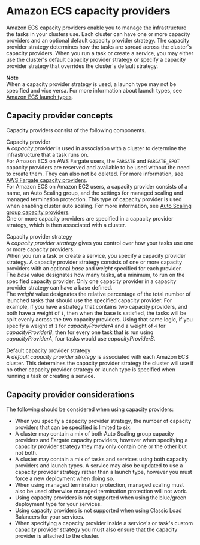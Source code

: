 # Amazon ECS capacity providers<a name="cluster-capacity-providers"></a>

Amazon ECS capacity providers enable you to manage the infrastructure the tasks in your clusters use\. Each cluster can have one or more capacity providers and an optional default capacity provider strategy\. The capacity provider strategy determines how the tasks are spread across the cluster's capacity providers\. When you run a task or create a service, you may either use the cluster's default capacity provider strategy or specify a capacity provider strategy that overrides the cluster's default strategy\.

**Note**  
When a capacity provider strategy is used, a launch type may not be specified and vice versa\. For more information about launch types, see [Amazon ECS launch types](launch_types.md)\.

## Capacity provider concepts<a name="capacity-providers-concepts"></a>

Capacity providers consist of the following components\.

Capacity provider  
A *capacity provider* is used in association with a cluster to determine the infrastructure that a task runs on\.  
For Amazon ECS on AWS Fargate users, the `FARGATE` and `FARGATE_SPOT` capacity providers are reserved and available to be used without the need to create them\. They can also not be deleted\. For more information, see [AWS Fargate capacity providers](fargate-capacity-providers.md)\.  
For Amazon ECS on Amazon EC2 users, a capacity provider consists of a name, an Auto Scaling group, and the settings for managed scaling and managed termination protection\. This type of capacity provider is used when enabling cluster auto scaling\. For more information, see [Auto Scaling group capacity providers](asg-capacity-providers.md)\.  
One or more capacity providers are specified in a capacity provider strategy, which is then associated with a cluster\.

Capacity provider strategy  
A *capacity provider strategy* gives you control over how your tasks use one or more capacity providers\.  
When you run a task or create a service, you specify a capacity provider strategy\. A capacity provider strategy consists of one or more capacity providers with an optional *base* and *weight* specified for each provider\.  
The *base* value designates how many tasks, at a minimum, to run on the specified capacity provider\. Only one capacity provider in a capacity provider strategy can have a base defined\.  
The *weight* value designates the relative percentage of the total number of launched tasks that should use the specified capacity provider\. For example, if you have a strategy that contains two capacity providers, and both have a weight of `1`, then when the base is satisfied, the tasks will be split evenly across the two capacity providers\. Using that same logic, if you specify a weight of `1` for *capacityProviderA* and a weight of `4` for *capacityProviderB*, then for every one task that is run using *capacityProviderA*, four tasks would use *capacityProviderB*\.

Default capacity provider strategy  
A *default capacity provider strategy* is associated with each Amazon ECS cluster\. This determines the capacity provider strategy the cluster will use if no other capacity provider strategy or launch type is specified when running a task or creating a service\.

## Capacity provider considerations<a name="capacity-providers-considerations"></a>

The following should be considered when using capacity providers:
+ When you specify a capacity provider strategy, the number of capacity providers that can be specified is limited to six\.
+ A cluster may contain a mix of both Auto Scaling group capacity providers and Fargate capacity providers, however when specifying a capacity provider strategy they may only contain one or the other but not both\.
+ A cluster may contain a mix of tasks and services using both capacity providers and launch types\. A service may also be updated to use a capacity provider strategy rather than a launch type, however you must force a new deployment when doing so\.
+ When using managed termination protection, managed scaling must also be used otherwise managed termination protection will not work\.
+ Using capacity providers is not supported when using the blue/green deployment type for your services\.
+ Using capacity providers is not supported when using Classic Load Balancers for your services\.
+ When specifying a capacity provider inside a service's or task's custom capacity provider strategy you must also ensure that the capacity provider is attached to the cluster\.